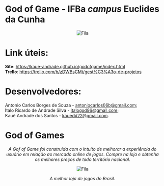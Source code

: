 # God of Game - IFBa _campus_ Euclides da Cunha

<p align="center">
  <img src="https://i.imgur.com/imE1Myd.png" alt="Fila"/>
</p>

# Link úteis: 

**Site**: https://kaue-andrade.github.io/godofgame/index.html </br>
**Trello**: https://trello.com/b/zDWBsCMt/gest%C3%A3o-de-projetos

# Desenvolvedores: 

Antonio Carlos Borges de Souza - antoniocarlos06b@gmail.com; </br>
Ítalo Ricardo de Andrade Silva - italogod96@gmail.com; </br>
Kauê Andrade dos Santos - kauedd22@gmail.com.

# God of Games

<p align="center"><em> A Gof of Game foi construída com o intuito de melhorar a experiência do usuário em relação ao mercado online de jogos. Compre na loja e obtenha os melhores preços de todo território nacional.</em></p>

<p align="center">
  <img src="http://1.bp.blogspot.com/-mk5B-eAgDXU/UYAndqPxTEI/AAAAAAAADk0/oEaBwUINhHI/s640/l6Xgvsw+-+Imgur.gif" alt="Fila"/>
</p>

<p align="center"><em> A melhor loja de jogos do Brasil.</em></p>
